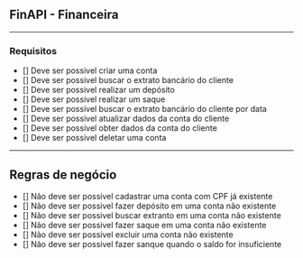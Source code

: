 ## FinAPI - Financeira

---

### Requisitos

- [] Deve ser possivel criar uma conta
- [] Deve ser possivel buscar o extrato bancário do cliente
- [] Deve ser possivel realizar um depósito
- [] Deve ser possivel realizar um saque
- [] Deve ser possivel buscar o extrato bancário do cliente por data
- [] Deve ser possivel atualizar dados da conta do cliente
- [] Deve ser possivel obter dados da conta do cliente
- [] Deve ser possivel deletar uma conta

---

## Regras de negócio

- [] Não deve ser possivel cadastrar uma conta com CPF já existente
- [] Não deve ser possivel fazer depósito em  uma conta não existente
- [] Não deve ser possivel buscar extranto em uma conta não existente
- [] Não deve ser possivel fazer saque em uma conta não existente
- [] Não deve ser possivel excluir uma conta não existente
- [] Não deve ser possivel fazer sanque quando o saldo for insuficiente
